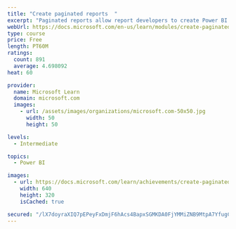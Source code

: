 ```yaml
---
title: "Create paginated reports  "
excerpt: "Paginated reports allow report developers to create Power BI artifacts that have tightly controlled rendering requirements. Paginated reports are ideal for creating sales invoices, receipts, purchase orders, and tabular data. This module will teach you how to create reports, add parameters, and work with tables and charts in paginated reports."
webUrl: https://docs.microsoft.com/en-us/learn/modules/create-paginated-reports-power-bi/
type: course
price: Free
length: PT60M
ratings:
  count: 891
  average: 4.698092
heat: 60

provider:
  name: Microsoft Learn
  domain: microsoft.com
  images:
    - url: /assets/images/organizations/microsoft.com-50x50.jpg
      width: 50
      height: 50

levels:
  - Intermediate

topics:
  - Power BI

images:
  - url: https://docs.microsoft.com/learn/achievements/create-paginated-reports-power-bi-social.png
    width: 640
    height: 320
    isCached: true

secured: "/lX7doyraXIQ7pEPeyFxDmjF6hAcs4BapxSGMKDA0FjYMMiZNB9MtpA7YfugCSK4ugeDTh2Zie8aIDK12yTGeEYO6Cuj78d0AYQWh8aUAQqAB62dyDB3z/Omofuetzc/WeeYGPffVoA1au+5vJHcZInq7dofk24J2SciMSTSKhqnqM03WDLGzXNbP5THiqcBCfKOuSiv5rG+ha0AYJ5pBNiQk3jtJz8UQWN5L4Bj2A3pL9gvDMGEe+FMyregy2eJQFViuIJ7Ghwilby1NexOy8El7GNCeCbXV8yYhRk2JraZZQqNR1LEqS2oKGLmNDTFhjNFNvr7CncL6R1+UqqTjLhkYgX65gX7BwF7mE0yVl4NA4RHIJnBmmQNsAMZHZDniec4tJXww5K4nJJhjWFEyar+SuNyQ4odj6xppwCSjfs=;NcYT2IAZ5PSI+ZJCUm3Maw=="
---
```


